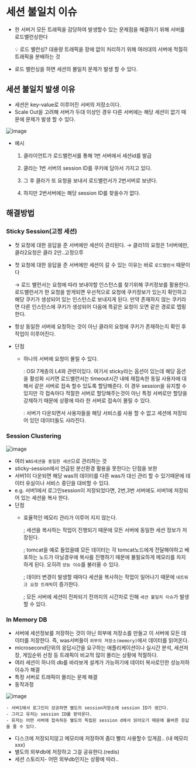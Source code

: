 # 세션 불일치 이슈

- 한 서버거 모든 트래픽을 감당하여 발생할수 있는 문제점을 해결하기 위해 서버를 로드밸런싱한다
    
    <aside>
    💡 로드 밸런싱? 대용량 트래픽을 장애 없이 처리하기 위해 여러대의 서버에 적절히 트래픽을 분배하는 것
    
    </aside>
    
- 로드 밸런싱을 하면 세션의 불일치 문제가 발생 할 수 있다.

## 세션 불일치 발생 이유

- 세션은 key-value로 이루어진 서버의 저장소이다.
- Scale Out을 고려해 서버가 두대 이상인 경우 다른 서버에는 해당 세션이 없기 때문에 문제가 발생 할 수 있다.

![image](https://user-images.githubusercontent.com/73684562/174432631-3d8cef75-e9b9-4024-a784-884d1890ee61.png)

- 예시
    
    1) 클라이언트가 로드밸런서를 통해 1번 서버에서 세션id를 발급
    
    2) 클라는 1번 서버의 session ID를 쿠키에 담아서 가지고 있다.
    
    3) 그 후 클라가 또 요청을 보내서 로드밸런서가 2번서버로 보낸다.
    
    4) 하지만 2번서버에는 해당 session ID를 찾을수가 없다.
    

## 해결방법

### Sticky Session(고정 세션)

- 첫 요청에 대한 응답을 준 서버에만 세션이 관리된다. →  클라1의 요청은 1서버에만, 클라2요청은 클라 2만..고정으루
- 첫 요청에 대한 응답을 준 서버에만 세션이 갈 수 있는 이유는 바로 `로드밸런서` 때문이다
    
    → 로드 밸런서는 요청에 따라 보내야할 인스턴스를 찾기위해 쿠키정보를 활용한다. 로드밸런서가 한 요청을 받게되면 우선적으로 요청에 쿠키정보가 있는지 확인하고 해당 쿠키가 생성되어 있는 인스턴스로 보내지게 된다. 만약 존재하지 않는 쿠키라면 다른 인스턴스에 쿠키가 생성되어 다음에 똑같은 요청이 오면 같은 경로로 맵핑한다.
    
- 항상 동일한 서버에 요청하는 것이 아닌 클라의 요청에 쿠키가 존재하는지 확인 후 작업이 이루어진다.
- 단점
    - 하나의 서버에 요청이 몰릴 수 있다.
        
        : OSI 7계층의 L4와 관련이있다. 여기서 sticky라는 옵션이 있는데 해당 옵션을 활성화 시키면 로드밸런서는 timeout시간 내에 재접속한 동일 사용자에 대해서 같은 서버로 접속 할수 있도록 할당해준다. 이 경우 session을 유지할 수 있지만 각 접속마다 적절한 서버로 할당해주는것이 아닌 특정 서버로만 할당을 강제하기 때문에 상황에 따라 한 서버로 접속이 몰릴 수 있다.
        
        : 서버가 다운되면서 사용자들을 해당 서비스를 사용 할 수 없고 세션에 저장되어 있던 데이터들도 사라진다.
        

### Session Clustering

![image](https://user-images.githubusercontent.com/73684562/174432645-3a3ffbe4-8974-47a4-8524-beb89b04478a.png)

- 여러 `WAS세션을 동일한 세션`으로 관리하는 것
- sticky-session에서 언급된 분산환경 활용을 못한다는 단점을 보완
- 서버1이 다운되면 해당 was의 데이터를 다른 was가 대신 관리 할 수 있기때문에 데이터 유실이나 서비스 중단을 대비할 수 있다.
- e.g. 서버1에서 로그인session이 저장되었다면, 2번,3번 서버에도 서버1에 저장되어 있는 세션을 복사 한다.
- 단점
    - 효율적인 메모리 관리가 이루어 지지 않는다.
        
        ; 세션을 복사하는 작업이 진행되기 때문에 모든 서버에 동일한 세션 정보가 저장된다. 
        
        ; tomcat을 예로 들었을떄 모든 데이터는 각 tomcat노드에게 전달해야하고 배포하는 노드가 아닐경우에 복사를 진행하기 때문에 불필요하게 메모리를 차지하게 된다. 오히려 `성능 이슈`를 불러올 수 있다.
        
        ; 데이터 변경이 발생할 때마다 세션을 복사하는 작업이 일어나기 때문에 `네트워크 요청 트래픽`이 증가한다.
        
        ; 모든 서버에 세션이 전파되기 전까지의 시간차로 인해 `세션 불일치 이슈`가 발생할 수 있다.
        

### In Memory DB

- 서버에 세션정보를 저장하는 것이 아닌 외부에 저장소를 만들고 이 서버에 모든 데이터를 저장한다. 즉, was서버들이 `외부의 저장소(memory)`에서 데이터를 읽어온다.
- microsecond단위의 응답시간을 요구하는 애플리케이션이나 실시간 분석, 세션저장, 게임순위 선정 등 트래픽이 비교적 많이 몰리는 상황에 적절하다.
- 여러 세션이 하나의 db를 바라보게 설계가 가능하기에 데이터 복사로인한 성능저하 이슈가 해결
- 특정 서버로 트래픽이 몰리는 문제 해결
- 동작과정
    
![image](https://user-images.githubusercontent.com/73684562/174432656-d759f943-3728-4f27-ad86-2920e5f6a176.png)
    
    - 서버1에서 로그인이 성공하면 별도의 session저장소에 session ID가 생긴다.
    - 그리고 유저는 session ID를 받아온다.
    - 유저는 어떤 서버에 접속하든 별도의 독립된 session d에서 읽어오기 때문에 올바른 응답을 줄 수 있다.
- 디스크에 저장되지않고 메모리에 저장하여 좀더 빨리 사용할수 있게끔.. (내 메모리 xxx)
- 별도의 외부db에 저장하고 그걸 공유한다.(redis)
- 세션 스토리지- 어떤 외부db인지는 상황에 따라..
